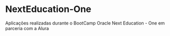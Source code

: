 # NextEducation-One
Aplicações realizadas durante o BootCamp Oracle Next Education - One em parceria com a Alura
